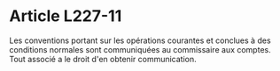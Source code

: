 # Article L227-11

Les conventions portant sur les opérations courantes et conclues à des conditions normales sont communiquées au commissaire aux comptes. Tout associé a le droit d'en obtenir communication.
